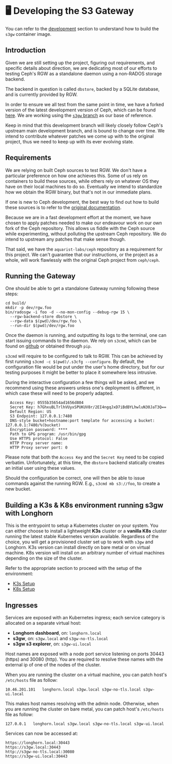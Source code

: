 # 🖥️ Developing the S3 Gateway
You can refer to the [development](./docs/development.md) section to understand how to build the `s3gw` container image.

## Introduction

Given we are still setting up the project, figuring out requirements, and
specific details about direction, we are dedicating most of our efforts to
testing Ceph's RGW as a standalone daemon using a non-RADOS storage backend.

The backend in question is called `dbstore`, backed by a SQLite database, and is currently provided by RGW.

In order to ensure we all test from the same point in time, we have a forked
version of the latest development version of Ceph, which can be found
[here](https://github.com/aquarist-labs/ceph.git). We are working using the
[`s3gw` branch](https://github.com/aquarist-labs/ceph/tree/s3gw) as our base of
reference.

Keep in mind that this development branch will likely closely follow Ceph's
upstream main development branch, and is bound to change over time. We intend
to contribute whatever patches we come up with to the original project, thus
we need to keep up with its ever evolving state.

## Requirements

We are relying on built Ceph sources to test RGW. We don't have a particular
preference on how one achieves this. Some of us rely on containers to build
these sources, while others rely on whatever OS they have on their local
machines to do so. Eventually we intend to standardize how we obtain the
RGW binary, but that's not in our immediate plans.

If one is new to Ceph development, the best way to find out how to build
these sources is to refer to the
[original documentation](https://docs.ceph.com/en/pacific/install/build-ceph/#id1).

Because we are in a fast development effort at the moment, we have chosen to
apply patches needed to make our endeavour work on our own fork of the Ceph
repository. This allows us fiddle with the Ceph source while experimenting,
without polluting the upstream Ceph repository. We do intend to upstream any
patches that make sense though.

That said, we have the `aquarist-labs/ceph` repository as a requirement for
this project. We can't guarantee that our instructions, or the project as a
whole, will work flawlessly with the original Ceph project from `ceph/ceph`.

## Running the Gateway

One should be able to get a standalone Gateway running following these steps:

```
cd build/
mkdir -p dev/rgw.foo
bin/radosgw -i foo -d --no-mon-config --debug-rgw 15 \
  --rgw-backend-store dbstore \
  --rgw-data $(pwd)/dev/rgw.foo \
  --run-dir $(pwd)/dev/rgw.foo
```

Once the daemon is running, and outputting its logs to the terminal, one can
start issuing commands to the daemon. We rely on `s3cmd`, which can be found
on [github](https://github.com/s3tools/s3cmd) or obtained through `pip`.

`s3cmd` will require to be configured to talk to RGW. This can be achieved by
first running `s3cmd -c $(pwd)/.s3cfg --configure`. By default, the configuration
file would be put under the user's home directory, but for our testing purposes
it might be better to place it somewhere less intrusive.

During the interactive configuration a few things will be asked, and we
recommend using these answers unless one's deployment is different, in which
case these will need to be properly adapted.

```
  Access Key: 0555b35654ad1656d804
  Secret Key: h7GhxuBLTrlhVUyxSPUKUV8r/2EI4ngqJxD7iBdBYLhwluN30JaT3Q==
  Default Region: US
  S3 Endpoint: 127.0.0.1:7480
  DNS-style bucket+hostname:port template for accessing a bucket: 127.0.0.1:7480/%(bucket)
  Encryption password: ****
  Path to GPG program: /usr/bin/gpg
  Use HTTPS protocol: False
  HTTP Proxy server name:
  HTTP Proxy server port: 0
```

Please note that both the `Access Key` and the `Secret Key` need to be copied
verbatim. Unfortunately, at this time, the `dbstore` backend statically creates
an initial user using these values.

Should the configuration be correct, one will then be able to issue commands
against the running RGW. E.g., `s3cmd mb s3://foo`, to create a new bucket.


## Building a K3s & K8s environment running s3gw with Longhorn

This is the entrypoint to setup a Kubernetes cluster on your system.
You can either choose to install a lightweight **K3s** cluster or a **vanilla K8s**
cluster running the latest stable Kubernetes version available.
Regardless of the choice, you will get a provisioned cluster set up to work with
`s3gw` and Longhorn.
K3s version can install directly on bare metal or on virtual machine.
K8s version will install on an arbitrary number of virtual machines depending on the
size of the cluster.

Refer to the appropriate section to proceed with the setup of the environment:

* [K3s Setup](./README.k3s.md)
* [K8s Setup](./README.k8s.md)

## Ingresses

Services are exposed with an Kubernetes ingress; each service category is
allocated on a separate virtual host:

* **Longhorn dashboard**, on: `longhorn.local`
* **s3gw**, on: `s3gw.local` and `s3gw-no-tls.local`
* **s3gw s3 explorer**, on: `s3gw-ui.local`

Host names are exposed with a node port service listening on ports
30443 (https) and 30080 (http).
You are required to resolve these names with the external ip of one
of the nodes of the cluster.

When you are running the cluster on a virtual machine,
you can patch host's `/etc/hosts` file as follow:

```text
10.46.201.101   longhorn.local s3gw.local s3gw-no-tls.local s3gw-ui.local
```

This makes host names resolving with the admin node.
Otherwise, when you are running the cluster on bare metal,
you can patch host's `/etc/hosts` file as follow:

```text
127.0.0.1   longhorn.local s3gw.local s3gw-no-tls.local s3gw-ui.local
```

Services can now be accessed at:

```text
https://longhorn.local:30443
https://s3gw.local:30443
http://s3gw-no-tls.local:30080
https://s3gw-ui.local:30443
```
